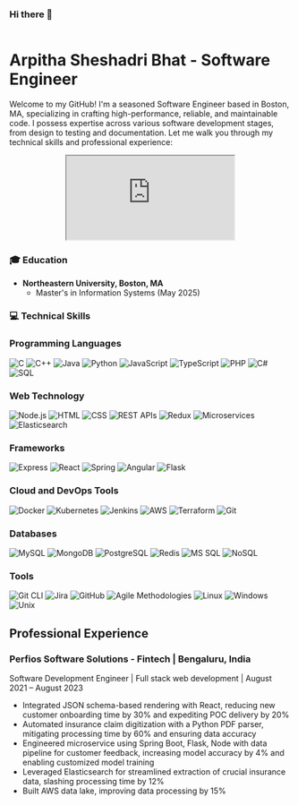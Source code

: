 ### Hi there 👋

<!--
**arpithasheshadri/arpithasheshadri** is a ✨ _special_ ✨ repository because its `README.md` (this file) appears on your GitHub profile.

Here are some ideas to get you started:

- 🔭 I’m currently working on ...
- 🌱 I’m currently learning ...
- 👯 I’m looking to collaborate on ...
- 🤔 I’m looking for help with ...
- 💬 Ask me about ...
- 📫 How to reach me: ...
- 😄 Pronouns: ...
- ⚡ Fun fact: ...
-->


<div style="display: grid; align-items: center;grid-template-column:1fr 1fr;">
  <div style="flex: 1;">
  
# Arpitha Sheshadri Bhat - Software Engineer

Welcome to my GitHub! I'm a seasoned Software Engineer based in Boston, MA, specializing in crafting high-performance, reliable, and maintainable code. I possess expertise across various software development stages, from design to testing and documentation. Let me walk you through my technical skills and professional experience:

</div>
<div style="flex: 1; text-align: center;">
  
<iframe src="https://lottie.host/embed/ea1c2691-4f74-452e-9758-83556b3df5ba/PL57phiE73.json"></iframe>
</div>
</div>



### 🎓 Education
- **Northeastern University, Boston, MA**
  - Master's in Information Systems (May 2025)

<!--
- **JSS Academy of Technical Education (JSSATE)**
  - Bachelor's in Computer Science Engineering (2020 - 2025)
  -->

### 💻 Technical Skills
### Programming Languages
  ![C](https://img.shields.io/badge/-C-00599C?style=for-the-badge&logo=c&logoColor=white)
  ![C++](https://img.shields.io/badge/-C++-00599C?style=for-the-badge&logo=c%2B%2B&logoColor=white)
  ![Java](https://img.shields.io/badge/-Java-007396?style=for-the-badge&logo=java&logoColor=white)
  ![Python](https://img.shields.io/badge/-Python-3776AB?style=for-the-badge&logo=python&logoColor=white)
  ![JavaScript](https://img.shields.io/badge/-JavaScript-F0DB4F?style=for-the-badge&logo=javascript&logoColor=black)
  ![TypeScript](https://img.shields.io/badge/-TypeScript-3178C6?style=for-the-badge&logo=typescript&logoColor=white)
  ![PHP](https://img.shields.io/badge/-PHP-777BB4?style=for-the-badge&logo=php&logoColor=white)
  ![C#](https://img.shields.io/badge/-C%23-239120?style=for-the-badge&logo=c-sharp&logoColor=white)
  ![SQL](https://img.shields.io/badge/-SQL-4479A1?style=for-the-badge&logo=postgresql&logoColor=white)

### Web Technology
  ![Node.js](https://img.shields.io/badge/-Node.js-3C873A?style=for-the-badge&logo=node.js&logoColor=white)
  ![HTML](https://img.shields.io/badge/-HTML-E34C26?style=for-the-badge&logo=html5&logoColor=white)
  ![CSS](https://img.shields.io/badge/-CSS-264de4?style=for-the-badge&logo=css3&logoColor=white)
  ![REST APIs](https://img.shields.io/badge/-REST%20APIs-6DB33F?style=for-the-badge&logo=rest&logoColor=white)
  ![Redux](https://img.shields.io/badge/-Redux-764ABC?style=for-the-badge&logo=redux&logoColor=white)
  ![Microservices](https://img.shields.io/badge/-Microservices-E25A1C?style=for-the-badge&logo=microservices&logoColor=white)
  ![Elasticsearch](https://img.shields.io/badge/-Elasticsearch-005571?style=for-the-badge&logo=elasticsearch&logoColor=white)

### Frameworks
  ![Express](https://img.shields.io/badge/-Express-000000?style=for-the-badge&logo=express&logoColor=white)
  ![React](https://img.shields.io/badge/-React-61DBFB?style=for-the-badge&logo=react&logoColor=black)
  ![Spring](https://img.shields.io/badge/-Spring-6DB33F?style=for-the-badge&logo=spring&logoColor=white)
  ![Angular](https://img.shields.io/badge/-AngularJS-E23237?style=for-the-badge&logo=angularjs&logoColor=white)
  ![Flask](https://img.shields.io/badge/-Flask-000000?style=for-the-badge&logo=flask&logoColor=white)

### Cloud and DevOps Tools
  ![Docker](https://img.shields.io/badge/-Docker-2496ED?style=for-the-badge&logo=docker&logoColor=white)
  ![Kubernetes](https://img.shields.io/badge/-Kubernetes-326CE5?style=for-the-badge&logo=kubernetes&logoColor=white)
  ![Jenkins](https://img.shields.io/badge/-Jenkins-D24939?style=for-the-badge&logo=jenkins&logoColor=white)
  ![AWS](https://img.shields.io/badge/-AWS-232F3E?style=for-the-badge&logo=amazon-aws&logoColor=white)
  ![Terraform](https://img.shields.io/badge/-Terraform-7B42BC?style=for-the-badge&logo=terraform&logoColor=white)
  ![Git](https://img.shields.io/badge/-Git-F05032?style=for-the-badge&logo=git&logoColor=white)

### Databases
  ![MySQL](https://img.shields.io/badge/-MySQL-4479A1?style=for-the-badge&logo=mysql&logoColor=white)
  ![MongoDB](https://img.shields.io/badge/-MongoDB-47A248?style=for-the-badge&logo=mongodb&logoColor=white)
  ![PostgreSQL](https://img.shields.io/badge/-PostgreSQL-336791?style=for-the-badge&logo=postgresql&logoColor=white)
  ![Redis](https://img.shields.io/badge/-Redis-DC382D?style=for-the-badge&logo=redis&logoColor=white)
  ![MS SQL](https://img.shields.io/badge/-MS%20SQL-CC2927?style=for-the-badge&logo=microsoft-sql-server&logoColor=white)
  ![NoSQL](https://img.shields.io/badge/-NoSQL-4DB33D?style=for-the-badge&logo=mongodb&logoColor=white)

### Tools
  ![Git CLI](https://img.shields.io/badge/-Git%20CLI-F05032?style=for-the-badge&logo=git&logoColor=white)
  ![Jira](https://img.shields.io/badge/-Jira-0052CC?style=for-the-badge&logo=jira&logoColor=white)
  ![GitHub](https://img.shields.io/badge/-GitHub-181717?style=for-the-badge&logo=github&logoColor=white)
  ![Agile Methodologies](https://img.shields.io/badge/-Agile-005571?style=for-the-badge&logo=agile&logoColor=white)
  ![Linux](https://img.shields.io/badge/-Linux-FCC624?style=for-the-badge&logo=linux&logoColor=black)
  ![Windows](https://img.shields.io/badge/-Windows-0078D6?style=for-the-badge&logo=windows&logoColor=white)
  ![Unix](https://img.shields.io/badge/-Unix-000000?style=for-the-badge&logo=unix&logoColor=white)

## Professional Experience
### Perfios Software Solutions - Fintech | Bengaluru, India
Software Development Engineer | Full stack web development | August 2021 – August 2023
- Integrated JSON schema-based rendering with React, reducing new customer onboarding time by 30% and expediting POC delivery by 20%
- Automated insurance claim digitization with a Python PDF parser, mitigating processing time by 60% and ensuring data accuracy
- Engineered microservice using Spring Boot, Flask, Node with data pipeline for customer feedback, increasing model accuracy by 4% and enabling customized model training
- Leveraged Elasticsearch for streamlined extraction of crucial insurance data, slashing processing time by 12%
- Built AWS data lake, improving data processing by 15%
<!--
### My LeetCode
![Leetcode Stats](https://leetcard.jacoblin.cool/saimmanjunath)
-->
